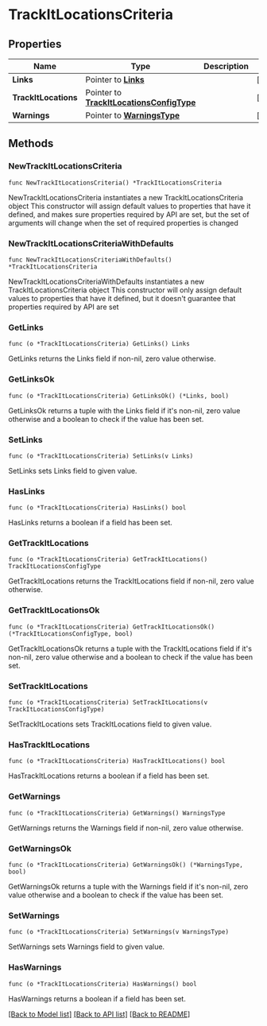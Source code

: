 # TrackItLocationsCriteria

## Properties

Name | Type | Description | Notes
------------ | ------------- | ------------- | -------------
**Links** | Pointer to [**Links**](Links.md) |  | [optional] 
**TrackItLocations** | Pointer to [**TrackItLocationsConfigType**](TrackItLocationsConfigType.md) |  | [optional] 
**Warnings** | Pointer to [**WarningsType**](WarningsType.md) |  | [optional] 

## Methods

### NewTrackItLocationsCriteria

`func NewTrackItLocationsCriteria() *TrackItLocationsCriteria`

NewTrackItLocationsCriteria instantiates a new TrackItLocationsCriteria object
This constructor will assign default values to properties that have it defined,
and makes sure properties required by API are set, but the set of arguments
will change when the set of required properties is changed

### NewTrackItLocationsCriteriaWithDefaults

`func NewTrackItLocationsCriteriaWithDefaults() *TrackItLocationsCriteria`

NewTrackItLocationsCriteriaWithDefaults instantiates a new TrackItLocationsCriteria object
This constructor will only assign default values to properties that have it defined,
but it doesn't guarantee that properties required by API are set

### GetLinks

`func (o *TrackItLocationsCriteria) GetLinks() Links`

GetLinks returns the Links field if non-nil, zero value otherwise.

### GetLinksOk

`func (o *TrackItLocationsCriteria) GetLinksOk() (*Links, bool)`

GetLinksOk returns a tuple with the Links field if it's non-nil, zero value otherwise
and a boolean to check if the value has been set.

### SetLinks

`func (o *TrackItLocationsCriteria) SetLinks(v Links)`

SetLinks sets Links field to given value.

### HasLinks

`func (o *TrackItLocationsCriteria) HasLinks() bool`

HasLinks returns a boolean if a field has been set.

### GetTrackItLocations

`func (o *TrackItLocationsCriteria) GetTrackItLocations() TrackItLocationsConfigType`

GetTrackItLocations returns the TrackItLocations field if non-nil, zero value otherwise.

### GetTrackItLocationsOk

`func (o *TrackItLocationsCriteria) GetTrackItLocationsOk() (*TrackItLocationsConfigType, bool)`

GetTrackItLocationsOk returns a tuple with the TrackItLocations field if it's non-nil, zero value otherwise
and a boolean to check if the value has been set.

### SetTrackItLocations

`func (o *TrackItLocationsCriteria) SetTrackItLocations(v TrackItLocationsConfigType)`

SetTrackItLocations sets TrackItLocations field to given value.

### HasTrackItLocations

`func (o *TrackItLocationsCriteria) HasTrackItLocations() bool`

HasTrackItLocations returns a boolean if a field has been set.

### GetWarnings

`func (o *TrackItLocationsCriteria) GetWarnings() WarningsType`

GetWarnings returns the Warnings field if non-nil, zero value otherwise.

### GetWarningsOk

`func (o *TrackItLocationsCriteria) GetWarningsOk() (*WarningsType, bool)`

GetWarningsOk returns a tuple with the Warnings field if it's non-nil, zero value otherwise
and a boolean to check if the value has been set.

### SetWarnings

`func (o *TrackItLocationsCriteria) SetWarnings(v WarningsType)`

SetWarnings sets Warnings field to given value.

### HasWarnings

`func (o *TrackItLocationsCriteria) HasWarnings() bool`

HasWarnings returns a boolean if a field has been set.


[[Back to Model list]](../README.md#documentation-for-models) [[Back to API list]](../README.md#documentation-for-api-endpoints) [[Back to README]](../README.md)


